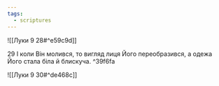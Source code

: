 ```yaml
---
tags:
  - scriptures
---
```


![[Луки 9 28#^e59c9d]]

29 І коли Він молився, то вигляд лиця Його переобразився, а одежа Його стала біла й блискуча. ^39f6fa

![[Луки 9 30#^de468c]]